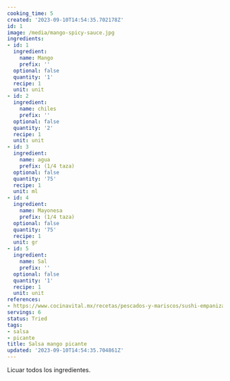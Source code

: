 ```yaml
---
cooking_time: 5
created: '2023-09-10T14:54:35.702178Z'
id: 1
image: /media/mango-spicy-sauce.jpg
ingredients:
- id: 1
  ingredient:
    name: Mango
    prefix: ''
  optional: false
  quantity: '1'
  recipe: 1
  unit: unit
- id: 2
  ingredient:
    name: chiles
    prefix: ''
  optional: false
  quantity: '2'
  recipe: 1
  unit: unit
- id: 3
  ingredient:
    name: agua
    prefix: (1/4 taza)
  optional: false
  quantity: '75'
  recipe: 1
  unit: ml
- id: 4
  ingredient:
    name: Mayonesa
    prefix: (1/4 taza)
  optional: false
  quantity: '75'
  recipe: 1
  unit: gr
- id: 5
  ingredient:
    name: Sal
    prefix: ''
  optional: false
  quantity: '1'
  recipe: 1
  unit: unit
references:
- https://www.cocinavital.mx/recetas/pescados-y-mariscos/sushi-empanizado-de-camaron/2019/03/
servings: 6
status: Tried
tags:
- salsa
- picante
title: Salsa mango picante
updated: '2023-09-10T14:54:35.704861Z'
---
```

Licuar todos los ingredientes.
